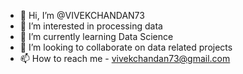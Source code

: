 - 👋 Hi, I’m @VIVEKCHANDAN73
- 👀 I’m interested in processing data
- 🌱 I’m currently learning Data Science
- 💞️ I’m looking to collaborate on data related projects
- 📫 How to reach me - vivekchandan73@gmail.com

<!---
VIVEKCHANDAN73/VIVEKCHANDAN73 is a ✨ special ✨ repository because its `README.md` (this file) appears on your GitHub profile.
You can click the Preview link to take a look at your changes.
--->
